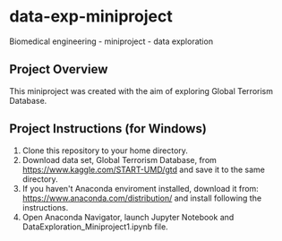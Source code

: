 # data-exp-miniproject

Biomedical engineering - miniproject - data exploration

## Project Overview

This miniproject was created with the aim of exploring Global Terrorism Database.

## Project Instructions (for Windows)

1. Clone this repository to your home directory.
2. Download data set, Global Terrorism Database, from  https://www.kaggle.com/START-UMD/gtd and save it to the same directory.
2. If you haven't Anaconda enviroment installed, download it from: https://www.anaconda.com/distribution/ and install following the instructions.
3. Open Anaconda Navigator, launch Jupyter Notebook and DataExploration_Miniproject1.ipynb file.